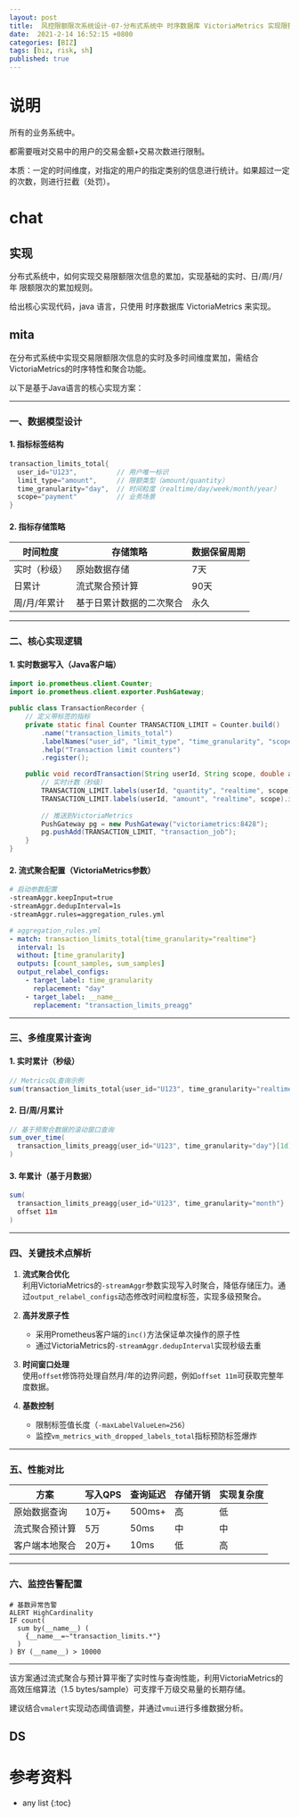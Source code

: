 ```yaml
---
layout: post
title:  风控限额限次系统设计-07-分布式系统中 时序数据库 VictoriaMetrics 实现限额限次信息的累加
date:  2021-2-14 16:52:15 +0800
categories: [BIZ]
tags: [biz, risk, sh]
published: true
---
```


# 说明

所有的业务系统中。

都需要哦对交易中的用户的交易金额+交易次数进行限制。

本质：一定的时间维度，对指定的用户的指定类别的信息进行统计。如果超过一定的次数，则进行拦截（处罚）。


# chat

## 实现

分布式系统中，如何实现交易限额限次信息的累加，实现基础的实时、日/周/月/年 限额限次的累加规则。

给出核心实现代码，java 语言，只使用 时序数据库 VictoriaMetrics  来实现。

## mita

在分布式系统中实现交易限额限次信息的实时及多时间维度累加，需结合VictoriaMetrics的时序特性和聚合功能。

以下是基于Java语言的核心实现方案：

---

### 一、数据模型设计
#### 1. 指标标签结构
```java
transaction_limits_total{
  user_id="U123",          // 用户唯一标识
  limit_type="amount",     // 限额类型（amount/quantity）
  time_granularity="day",  // 时间粒度（realtime/day/week/month/year）
  scope="payment"          // 业务场景
}
```


#### 2. 指标存储策略

| 时间粒度       | 存储策略                  | 数据保留周期 |
|----------------|---------------------------|--------------|
| 实时（秒级）   | 原始数据存储              | 7天          |
| 日累计         | 流式聚合预计算            | 90天         |
| 周/月/年累计   | 基于日累计数据的二次聚合  | 永久         |


---

### 二、核心实现逻辑
#### 1. 实时数据写入（Java客户端）
```java
import io.prometheus.client.Counter;
import io.prometheus.client.exporter.PushGateway;

public class TransactionRecorder {
    // 定义带标签的指标
    private static final Counter TRANSACTION_LIMIT = Counter.build()
        .name("transaction_limits_total")
        .labelNames("user_id", "limit_type", "time_granularity", "scope")
        .help("Transaction limit counters")
        .register();

    public void recordTransaction(String userId, String scope, double amount) {
        // 实时计数（秒级）
        TRANSACTION_LIMIT.labels(userId, "quantity", "realtime", scope).inc();
        TRANSACTION_LIMIT.labels(userId, "amount", "realtime", scope).inc(amount);
        
        // 推送到VictoriaMetrics
        PushGateway pg = new PushGateway("victoriametrics:8428");
        pg.pushAdd(TRANSACTION_LIMIT, "transaction_job");
    }
}
```


#### 2. 流式聚合配置（VictoriaMetrics参数）
```bash
# 启动参数配置
-streamAggr.keepInput=true 
-streamAggr.dedupInterval=1s
-streamAggr.rules=aggregation_rules.yml
```


```yaml
# aggregation_rules.yml
- match: transaction_limits_total{time_granularity="realtime"}
  interval: 1s
  without: [time_granularity]
  outputs: [count_samples, sum_samples]
  output_relabel_configs:
    - target_label: time_granularity
      replacement: "day"
    - target_label: __name__
      replacement: "transaction_limits_preagg"
```


---

### 三、多维度累计查询
#### 1. 实时累计（秒级）
```java
// MetricsQL查询示例
sum(transaction_limits_total{user_id="U123", time_granularity="realtime"})
```


#### 2. 日/周/月累计
```java
// 基于预聚合数据的滚动窗口查询
sum_over_time(
  transaction_limits_preagg{user_id="U123", time_granularity="day"}[1d]
)
```


#### 3. 年累计（基于月数据）
```java
sum(
  transaction_limits_preagg{user_id="U123", time_granularity="month"}
  offset 11m
)
```


---

### 四、关键技术点解析
1. **流式聚合优化**  
   利用VictoriaMetrics的`-streamAggr`参数实现写入时聚合，降低存储压力。通过`output_relabel_configs`动态修改时间粒度标签，实现多级预聚合。

2. **高并发原子性**  
   - 采用Prometheus客户端的`inc()`方法保证单次操作的原子性
   - 通过VictoriaMetrics的`-streamAggr.dedupInterval`实现秒级去重

3. **时间窗口处理**  
   使用`offset`修饰符处理自然月/年的边界问题，例如`offset 11m`可获取完整年度数据。

4. **基数控制**  
   - 限制标签值长度（`-maxLabelValueLen=256`）
   - 监控`vm_metrics_with_dropped_labels_total`指标预防标签爆炸

---

### 五、性能对比

| 方案              | 写入QPS | 查询延迟 | 存储开销 | 实现复杂度 |
|-------------------|---------|----------|----------|------------|
| 原始数据查询      | 10万+   | 500ms+   | 高       | 低         |
| 流式聚合预计算    | 5万     | 50ms     | 中       | 中         |
| 客户端本地聚合    | 20万+   | 10ms     | 低       | 高         |


---

### 六、监控告警配置
```promql
# 基数异常告警
ALERT HighCardinality
IF count(
  sum by(__name__) (
    {__name__=~"transaction_limits.*"}
  )
) BY (__name__) > 10000
```


---

该方案通过流式聚合与预计算平衡了实时性与查询性能，利用VictoriaMetrics的高效压缩算法（1.5 bytes/sample）可支撑千万级交易量的长期存储。

建议结合`vmalert`实现动态阈值调整，并通过`vmui`进行多维数据分析。

## DS



# 参考资料

* any list
{:toc}
